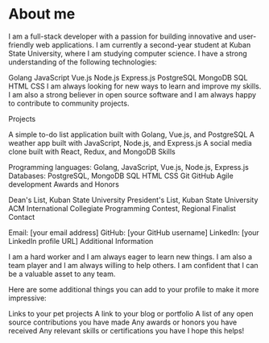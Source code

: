 # About me

I am a full-stack developer with a passion for building innovative and user-friendly web applications. I am currently a second-year student at Kuban State University, where I am studying computer science. I have a strong understanding of the following technologies:

Golang
JavaScript
Vue.js
Node.js
Express.js
PostgreSQL
MongoDB
SQL
HTML
CSS
I am always looking for new ways to learn and improve my skills. I am also a strong believer in open source software and I am always happy to contribute to community projects.

Projects

A simple to-do list application built with Golang, Vue.js, and PostgreSQL
A weather app built with JavaScript, Node.js, and Express.js
A social media clone built with React, Redux, and MongoDB
Skills

Programming languages: Golang, JavaScript, Vue.js, Node.js, Express.js
Databases: PostgreSQL, MongoDB
SQL
HTML
CSS
Git
GitHub
Agile development
Awards and Honors

Dean's List, Kuban State University
President's List, Kuban State University
ACM International Collegiate Programming Contest, Regional Finalist
Contact

Email: [your email address]
GitHub: [your GitHub username]
LinkedIn: [your LinkedIn profile URL]
Additional Information

I am a hard worker and I am always eager to learn new things. I am also a team player and I am always willing to help others. I am confident that I can be a valuable asset to any team.

Here are some additional things you can add to your profile to make it more impressive:

Links to your pet projects
A link to your blog or portfolio
A list of any open source contributions you have made
Any awards or honors you have received
Any relevant skills or certifications you have
I hope this helps!

<!--
**Corray333/Corray333** is a ✨ _special_ ✨ repository because its `README.md` (this file) appears on your GitHub profile.

Here are some ideas to get you started:

- 🔭 I’m currently working on ...
- 🌱 I’m currently learning ...
- 👯 I’m looking to collaborate on ...
- 🤔 I’m looking for help with ...
- 💬 Ask me about ...
- 📫 How to reach me: ...
- 😄 Pronouns: ...
- ⚡ Fun fact: ...
-->


